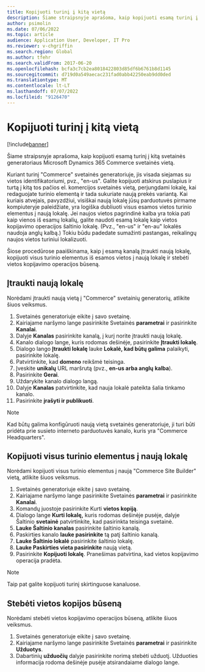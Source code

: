 ```yaml
---
title: Kopijuoti turinį į kitą vietą
description: Šiame straipsnyje aprašoma, kaip kopijuoti esamą turinį į kitą svetainės generatoriaus Microsoft Dynamics 365 Commerce svetainės vietą.
author: psimolin
ms.date: 07/06/2022
ms.topic: article
audience: Application User, Developer, IT Pro
ms.reviewer: v-chgriffin
ms.search.region: Global
ms.author: tfehr
ms.search.validFrom: 2017-06-20
ms.openlocfilehash: bcfa3c7cb2ea8018422803d85df6b6761b8d1145
ms.sourcegitcommit: d719d0a549aecac231fad0abb42250eab9dd0ded
ms.translationtype: MT
ms.contentlocale: lt-LT
ms.lasthandoff: 07/07/2022
ms.locfileid: "9126470"
---
```

# <a name="copy-content-to-another-locale"></a>Kopijuoti turinį į kitą vietą

[!include[banner](../includes/banner.md)]

Šiame straipsnyje aprašoma, kaip kopijuoti esamą turinį į kitą svetainės generatoriaus Microsoft Dynamics 365 Commerce svetainės vietą.

Kuriant turinį "Commerce" svetainės generatoriuje, jis visada siejamas su vietos identifikatoriumi, pvz., "en-us". Galite kopijuoti atskirus puslapius ir turtą į kitą tos pačios el. komercijos svetainės vietą, perjungdami lokalę, kai redaguojate turinio elementą ir tada sukuriate naują prekės variantą. Kai kuriais atvejais, pavyzdžiui, visiškai naują lokalę jūsų parduotuvės pirmame kompiuteryje paleidžiate, yra logiška dubliuoti visus esamos vietos turinio elementus į naują lokalę. Jei naujos vietos pagrindinė kalba yra tokia pati kaip vienos iš esamų lokalių, galite naudoti esamą lokalę kaip vietos kopijavimo operacijos šaltinio lokalę. (Pvz., "en-us" ir "en-au" lokalės naudoja anglų kalbą.) Tokiu būdu padedate sumažinti pastangas, reikalingų naujos vietos turiniui lokalizuoti.

Šiose procedūrose paaiškinama, kaip į esamą kanalą įtraukti naują lokalę, kopijuoti visus turinio elementus iš esamos vietos į naują lokalę ir stebėti vietos kopijavimo operacijos būseną.

## <a name="add-a-new-locale"></a>Įtraukti naują lokalę

Norėdami įtraukti naują vietą į "Commerce" svetainių generatorių, atlikite šiuos veiksmus.

1. Svetainės generatoriuje eikite į savo svetainę.
1. Kairiajame naršymo lange pasirinkite Svetainės **parametrai** ir pasirinkite **Kanalai**.
1. Dalyje **Kanalas** pasirinkite kanalą, į kurį norite įtraukti naują lokalę.
1. Kanalo dialogo lange, kuris rodomas dešinėje, pasirinkite **Įtraukti lokalę**.
1. Dialogo lango **Įtraukti lokalę** lauke **Lokalė, kad būtų galima** palaikyti, pasirinkite lokalę.
1. Patvirtinkite, kad **domeno** reikšmė teisinga.
1. Įveskite **unikalų** URL maršrutą (pvz., **en-us arba anglų** **kalba**).
1. Pasirinkite **Gerai**.
1. Uždarykite kanalo dialogo langą.
1. Dalyje **Kanalas** patvirtinkite, kad nauja lokalė pateikta šalia tinkamo kanalo.
1. Pasirinkite **įrašyti ir publikuoti**.

> [!NOTE]
> Kad būtų galima konfigūruoti naują vietą svetainės generatoriuje, ji turi būti pridėta prie susieto interneto parduotuvės kanalo, kuris yra "Commerce Headquarters".

## <a name="copy-all-content-items-to-a-new-locale"></a>Kopijuoti visus turinio elementus į naują lokalę

Norėdami kopijuoti visus turinio elementus į naują "Commerce Site Builder" vietą, atlikite šiuos veiksmus.

1. Svetainės generatoriuje eikite į savo svetainę.
1. Kairiajame naršymo lange pasirinkite Svetainės **parametrai** ir pasirinkite **Kanalai**.
1. Komandų juostoje pasirinkite Kurti **vietos kopiją**.
1. Dialogo lange **Kurti lokalę,** kuris rodomas dešinėje pusėje, dalyje Šaltinio **svetainė** patvirtinkite, kad pasirinkta teisinga svetainė.
1. **Lauke Šaltinio kanalas** pasirinkite šaltinio kanalą.
1. Paskirties kanalo **lauke pasirinkite** tą patį šaltinio kanalą.
1. **Lauke Šaltinio lokalė** pasirinkite šaltinio lokalę.
1. **Lauke Paskirties vieta pasirinkite** naują vietą.
1. Pasirinkite **Kopijuoti lokalę**. Pranešimas patvirtina, kad vietos kopijavimo operacija pradėta.

> [!NOTE]
> Taip pat galite kopijuoti turinį skirtinguose kanaluose.

## <a name="monitor-the-status-of-the-locale-copy"></a>Stebėti vietos kopijos būseną

Norėdami stebėti vietos kopijavimo operacijos būseną, atlikite šiuos veiksmus.

1. Svetainės generatoriuje eikite į savo svetainę.
1. Kairiajame naršymo lange pasirinkite Svetainės **parametrai** ir pasirinkite **Užduotys**.
1. Dabartinių **užduočių** dalyje pasirinkite norimą stebėti užduotį. Užduoties informacija rodoma dešinėje pusėje atsirandaiame dialogo lange.
